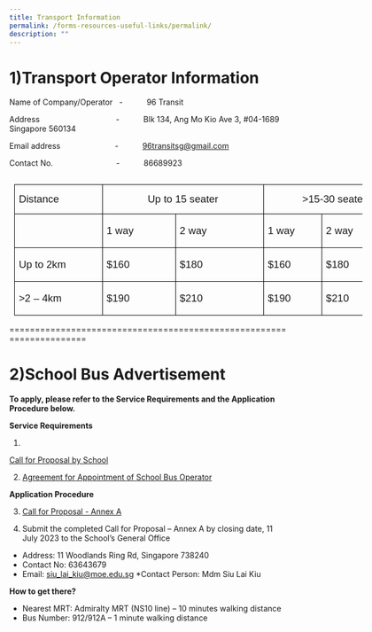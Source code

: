 ```yaml
---
title: Transport Information
permalink: /forms-resources-useful-links/permalink/
description: ""
---
```

1)Transport Operator Information
===========

        

Name of Company/Operator&nbsp;&nbsp; \-&nbsp;&nbsp;&nbsp;&nbsp;&nbsp;&nbsp;&nbsp;&nbsp;&nbsp;&nbsp; 96 Transit

Address&nbsp;&nbsp;&nbsp;&nbsp;&nbsp;&nbsp;&nbsp;&nbsp;&nbsp;&nbsp;&nbsp;&nbsp;&nbsp;&nbsp;&nbsp;&nbsp;&nbsp;&nbsp;&nbsp;&nbsp;&nbsp;&nbsp;&nbsp;&nbsp;&nbsp;&nbsp;&nbsp;&nbsp;&nbsp;&nbsp;&nbsp;&nbsp;&nbsp;&nbsp; \-&nbsp;&nbsp;&nbsp;&nbsp;&nbsp;&nbsp;&nbsp;&nbsp;&nbsp;&nbsp; Blk 134, Ang Mo Kio Ave 3, #04-1689 Singapore 560134

Email address&nbsp;&nbsp;&nbsp;&nbsp;&nbsp;&nbsp;&nbsp;&nbsp;&nbsp;&nbsp;&nbsp;&nbsp;&nbsp;&nbsp;&nbsp;&nbsp;&nbsp;&nbsp;&nbsp;&nbsp;&nbsp;&nbsp;&nbsp;&nbsp; \-&nbsp;&nbsp;&nbsp;&nbsp;&nbsp;&nbsp;&nbsp;&nbsp;&nbsp;&nbsp; [96transitsg@gmail.com](mailto:96transitsg@gmail.com)

Contact No.&nbsp;&nbsp;&nbsp;&nbsp;&nbsp;&nbsp;&nbsp;&nbsp;&nbsp;&nbsp;&nbsp;&nbsp;&nbsp;&nbsp;&nbsp;&nbsp;&nbsp;&nbsp;&nbsp;&nbsp;&nbsp;&nbsp;&nbsp;&nbsp;&nbsp;&nbsp;&nbsp;&nbsp; \-&nbsp;&nbsp;&nbsp;&nbsp;&nbsp;&nbsp;&nbsp;&nbsp;&nbsp;&nbsp; 86689923

<table class="MsoNormalTable" border="0" cellspacing="0" cellpadding="0" align="left" width="629" style="width:471.55pt;border-collapse:collapse;mso-table-overlap:
 never;mso-yfti-tbllook:1184;mso-table-lspace:9.0pt;margin-left:6.75pt;
 mso-table-rspace:9.0pt;margin-right:6.75pt;mso-table-anchor-vertical:paragraph;
 mso-table-anchor-horizontal:margin;mso-table-left:left;mso-table-top:11.3pt;
 mso-padding-alt:0cm 5.4pt 0cm 5.4pt"><tbody><tr style="mso-yfti-irow:0;mso-yfti-firstrow:yes;height:8.15pt"><td width="143" nowrap="" valign="bottom" style="width:107.4pt;border:solid windowtext 1.0pt;
  border-bottom:solid black 1.0pt;mso-border-alt:solid windowtext .5pt;
  mso-border-bottom-alt:solid black .5pt;padding:0cm 5.4pt 0cm 5.4pt;
  height:8.15pt"><p class="MsoNormal" style="mso-element:frame;mso-element-frame-hspace:9.0pt;
  mso-element-wrap:around;mso-element-anchor-vertical:paragraph;mso-element-anchor-horizontal:
  margin;mso-element-top:11.3pt;mso-height-rule:exactly"><span style="font-size:14.0pt;line-height:107%;font-family:&quot;Arial&quot;,sans-serif;
  mso-fareast-language:EN-SG">Distance</span></p></td><td width="260" nowrap="" colspan="2" valign="bottom" style="width:195.35pt;
  border:solid windowtext 1.0pt;border-left:none;mso-border-top-alt:solid windowtext .5pt;
  mso-border-bottom-alt:solid windowtext .5pt;mso-border-right-alt:solid windowtext .5pt;
  padding:0cm 5.4pt 0cm 5.4pt;height:8.15pt"><p class="MsoNormal" align="center" style="text-align:center;mso-element:frame;
  mso-element-frame-hspace:9.0pt;mso-element-wrap:around;mso-element-anchor-vertical:
  paragraph;mso-element-anchor-horizontal:margin;mso-element-top:11.3pt;
  mso-height-rule:exactly"><span style="font-size:14.0pt;line-height:107%;
  font-family:&quot;Arial&quot;,sans-serif;mso-fareast-language:EN-SG">Up to 15 seater</span></p></td><td width="225" nowrap="" colspan="2" valign="bottom" style="width:168.8pt;border:
  solid windowtext 1.0pt;border-left:none;mso-border-top-alt:solid windowtext .5pt;
  mso-border-bottom-alt:solid windowtext .5pt;mso-border-right-alt:solid windowtext .5pt;
  padding:0cm 5.4pt 0cm 5.4pt;height:8.15pt"><p class="MsoNormal" align="center" style="text-align:center;mso-element:frame;
  mso-element-frame-hspace:9.0pt;mso-element-wrap:around;mso-element-anchor-vertical:
  paragraph;mso-element-anchor-horizontal:margin;mso-element-top:11.3pt;
  mso-height-rule:exactly"><span style="font-size:14.0pt;line-height:107%;
  font-family:&quot;Arial&quot;,sans-serif;mso-fareast-language:EN-SG">&gt;15-30 seater</span></p></td></tr><tr style="mso-yfti-irow:1;height:8.15pt"><td width="143" nowrap="" valign="bottom" style="width:107.4pt;border:solid windowtext 1.0pt;
  border-top:none;mso-border-left-alt:solid windowtext .5pt;mso-border-bottom-alt:
  solid windowtext .5pt;mso-border-right-alt:solid windowtext .5pt;padding:
  0cm 5.4pt 0cm 5.4pt;height:8.15pt"><p class="MsoNormal" style="line-height:150%;mso-element:frame;mso-element-frame-hspace:
  9.0pt;mso-element-wrap:around;mso-element-anchor-vertical:paragraph;
  mso-element-anchor-horizontal:margin;mso-element-top:11.3pt;mso-height-rule:
  exactly"><span style="font-size:14.0pt;line-height:150%;font-family:&quot;Arial&quot;,sans-serif;
  mso-fareast-language:EN-SG">&nbsp;</span></p></td><td width="117" nowrap="" valign="bottom" style="width:87.55pt;border-top:none;
  border-left:none;border-bottom:solid windowtext 1.0pt;border-right:solid windowtext 1.0pt;
  mso-border-bottom-alt:solid windowtext .5pt;mso-border-right-alt:solid windowtext .5pt;
  padding:0cm 5.4pt 0cm 5.4pt;height:8.15pt"><p class="MsoNormal" style="line-height:150%;mso-element:frame;mso-element-frame-hspace:
  9.0pt;mso-element-wrap:around;mso-element-anchor-vertical:paragraph;
  mso-element-anchor-horizontal:margin;mso-element-top:11.3pt;mso-height-rule:
  exactly"><span style="font-size:14.0pt;line-height:150%;font-family:&quot;Arial&quot;,sans-serif;
  mso-fareast-language:EN-SG">1 way</span></p></td><td width="144" nowrap="" valign="bottom" style="width:107.8pt;border-top:none;
  border-left:none;border-bottom:solid windowtext 1.0pt;border-right:solid windowtext 1.0pt;
  mso-border-bottom-alt:solid windowtext .5pt;mso-border-right-alt:solid windowtext .5pt;
  padding:0cm 5.4pt 0cm 5.4pt;height:8.15pt"><p class="MsoNormal" style="line-height:150%;mso-element:frame;mso-element-frame-hspace:
  9.0pt;mso-element-wrap:around;mso-element-anchor-vertical:paragraph;
  mso-element-anchor-horizontal:margin;mso-element-top:11.3pt;mso-height-rule:
  exactly"><span style="font-size:14.0pt;line-height:150%;font-family:&quot;Arial&quot;,sans-serif;
  mso-fareast-language:EN-SG">2 way</span></p></td><td width="90" nowrap="" valign="bottom" style="width:67.35pt;border-top:none;
  border-left:none;border-bottom:solid windowtext 1.0pt;border-right:solid windowtext 1.0pt;
  mso-border-bottom-alt:solid windowtext .5pt;mso-border-right-alt:solid windowtext .5pt;
  padding:0cm 5.4pt 0cm 5.4pt;height:8.15pt"><p class="MsoNormal" style="line-height:150%;mso-element:frame;mso-element-frame-hspace:
  9.0pt;mso-element-wrap:around;mso-element-anchor-vertical:paragraph;
  mso-element-anchor-horizontal:margin;mso-element-top:11.3pt;mso-height-rule:
  exactly"><span style="font-size:14.0pt;line-height:150%;font-family:&quot;Arial&quot;,sans-serif;
  mso-fareast-language:EN-SG">1 way</span></p></td><td width="135" nowrap="" valign="bottom" style="width:101.4pt;border-top:none;
  border-left:none;border-bottom:solid windowtext 1.0pt;border-right:solid windowtext 1.0pt;
  mso-border-bottom-alt:solid windowtext .5pt;mso-border-right-alt:solid windowtext .5pt;
  padding:0cm 5.4pt 0cm 5.4pt;height:8.15pt"><p class="MsoNormal" style="line-height:150%;mso-element:frame;mso-element-frame-hspace:
  9.0pt;mso-element-wrap:around;mso-element-anchor-vertical:paragraph;
  mso-element-anchor-horizontal:margin;mso-element-top:11.3pt;mso-height-rule:
  exactly"><span style="font-size:14.0pt;line-height:150%;font-family:&quot;Arial&quot;,sans-serif;
  mso-fareast-language:EN-SG">2 way</span></p></td></tr><tr style="mso-yfti-irow:2;height:8.15pt"><td width="143" nowrap="" valign="bottom" style="width:107.4pt;border:solid windowtext 1.0pt;
  border-top:none;mso-border-left-alt:solid windowtext .5pt;mso-border-bottom-alt:
  solid windowtext .5pt;mso-border-right-alt:solid windowtext .5pt;padding:
  0cm 5.4pt 0cm 5.4pt;height:8.15pt"><p class="MsoNormal" style="line-height:150%;mso-element:frame;mso-element-frame-hspace:
  9.0pt;mso-element-wrap:around;mso-element-anchor-vertical:paragraph;
  mso-element-anchor-horizontal:margin;mso-element-top:11.3pt;mso-height-rule:
  exactly"><span style="font-size:14.0pt;line-height:150%;font-family:&quot;Arial&quot;,sans-serif;
  mso-fareast-language:EN-SG">Up to 2km</span></p></td><td width="117" nowrap="" valign="bottom" style="width:87.55pt;border-top:none;
  border-left:none;border-bottom:solid windowtext 1.0pt;border-right:solid windowtext 1.0pt;
  mso-border-bottom-alt:solid windowtext .5pt;mso-border-right-alt:solid windowtext .5pt;
  padding:0cm 5.4pt 0cm 5.4pt;height:8.15pt"><p class="MsoNormal" style="line-height:150%;mso-element:frame;mso-element-frame-hspace:
  9.0pt;mso-element-wrap:around;mso-element-anchor-vertical:paragraph;
  mso-element-anchor-horizontal:margin;mso-element-top:11.3pt;mso-height-rule:
  exactly"><span style="font-size:14.0pt;line-height:150%;font-family:&quot;Arial&quot;,sans-serif;
  mso-fareast-language:EN-SG">$160</span></p></td><td width="144" nowrap="" valign="bottom" style="width:107.8pt;border-top:none;
  border-left:none;border-bottom:solid windowtext 1.0pt;border-right:solid windowtext 1.0pt;
  mso-border-bottom-alt:solid windowtext .5pt;mso-border-right-alt:solid windowtext .5pt;
  padding:0cm 5.4pt 0cm 5.4pt;height:8.15pt"><p class="MsoNormal" style="line-height:150%;mso-element:frame;mso-element-frame-hspace:
  9.0pt;mso-element-wrap:around;mso-element-anchor-vertical:paragraph;
  mso-element-anchor-horizontal:margin;mso-element-top:11.3pt;mso-height-rule:
  exactly"><span style="font-size:14.0pt;line-height:150%;font-family:&quot;Arial&quot;,sans-serif;
  mso-fareast-language:EN-SG">$180</span></p></td><td width="90" nowrap="" valign="bottom" style="width:67.35pt;border-top:none;
  border-left:none;border-bottom:solid windowtext 1.0pt;border-right:solid windowtext 1.0pt;
  mso-border-bottom-alt:solid windowtext .5pt;mso-border-right-alt:solid windowtext .5pt;
  padding:0cm 5.4pt 0cm 5.4pt;height:8.15pt"><p class="MsoNormal" style="line-height:150%;mso-element:frame;mso-element-frame-hspace:
  9.0pt;mso-element-wrap:around;mso-element-anchor-vertical:paragraph;
  mso-element-anchor-horizontal:margin;mso-element-top:11.3pt;mso-height-rule:
  exactly"><span style="font-size:14.0pt;line-height:150%;font-family:&quot;Arial&quot;,sans-serif;
  mso-fareast-language:EN-SG">$160</span></p></td><td width="135" nowrap="" valign="bottom" style="width:101.4pt;border-top:none;
  border-left:none;border-bottom:solid windowtext 1.0pt;border-right:solid windowtext 1.0pt;
  mso-border-bottom-alt:solid windowtext .5pt;mso-border-right-alt:solid windowtext .5pt;
  padding:0cm 5.4pt 0cm 5.4pt;height:8.15pt"><p class="MsoNormal" style="line-height:150%;mso-element:frame;mso-element-frame-hspace:
  9.0pt;mso-element-wrap:around;mso-element-anchor-vertical:paragraph;
  mso-element-anchor-horizontal:margin;mso-element-top:11.3pt;mso-height-rule:
  exactly"><span style="font-size:14.0pt;line-height:150%;font-family:&quot;Arial&quot;,sans-serif;
  mso-fareast-language:EN-SG">$180</span></p></td></tr><tr style="mso-yfti-irow:3;mso-yfti-lastrow:yes;height:8.15pt"><td width="143" nowrap="" valign="bottom" style="width:107.4pt;border:solid windowtext 1.0pt;
  border-top:none;mso-border-top-alt:solid windowtext .5pt;mso-border-alt:solid windowtext .5pt;
  padding:0cm 5.4pt 0cm 5.4pt;height:8.15pt"><p class="MsoNormal" style="line-height:150%;mso-element:frame;mso-element-frame-hspace:
  9.0pt;mso-element-wrap:around;mso-element-anchor-vertical:paragraph;
  mso-element-anchor-horizontal:margin;mso-element-top:11.3pt;mso-height-rule:
  exactly"><span style="font-size:14.0pt;line-height:150%;font-family:&quot;Arial&quot;,sans-serif;
  mso-fareast-language:EN-SG">&gt;2 – 4km</span></p></td><td width="117" nowrap="" valign="bottom" style="width:87.55pt;border-top:none;
  border-left:none;border-bottom:solid windowtext 1.0pt;border-right:solid windowtext 1.0pt;
  mso-border-top-alt:solid windowtext .5pt;mso-border-top-alt:solid windowtext .5pt;
  mso-border-bottom-alt:solid windowtext .5pt;mso-border-right-alt:solid windowtext .5pt;
  padding:0cm 5.4pt 0cm 5.4pt;height:8.15pt"><p class="MsoNormal" style="line-height:150%;mso-element:frame;mso-element-frame-hspace:
  9.0pt;mso-element-wrap:around;mso-element-anchor-vertical:paragraph;
  mso-element-anchor-horizontal:margin;mso-element-top:11.3pt;mso-height-rule:
  exactly"><span style="font-size:14.0pt;line-height:150%;font-family:&quot;Arial&quot;,sans-serif;
  mso-fareast-language:EN-SG">$190</span></p></td><td width="144" nowrap="" valign="bottom" style="width:107.8pt;border-top:none;
  border-left:none;border-bottom:solid windowtext 1.0pt;border-right:solid windowtext 1.0pt;
  mso-border-top-alt:solid windowtext .5pt;mso-border-top-alt:solid windowtext .5pt;
  mso-border-bottom-alt:solid windowtext .5pt;mso-border-right-alt:solid windowtext .5pt;
  padding:0cm 5.4pt 0cm 5.4pt;height:8.15pt"><p class="MsoNormal" style="line-height:150%;mso-element:frame;mso-element-frame-hspace:
  9.0pt;mso-element-wrap:around;mso-element-anchor-vertical:paragraph;
  mso-element-anchor-horizontal:margin;mso-element-top:11.3pt;mso-height-rule:
  exactly"><span style="font-size:14.0pt;line-height:150%;font-family:&quot;Arial&quot;,sans-serif;
  mso-fareast-language:EN-SG">$210</span></p></td><td width="90" nowrap="" valign="bottom" style="width:67.35pt;border-top:none;
  border-left:none;border-bottom:solid windowtext 1.0pt;border-right:solid windowtext 1.0pt;
  mso-border-top-alt:solid windowtext .5pt;mso-border-top-alt:solid windowtext .5pt;
  mso-border-bottom-alt:solid windowtext .5pt;mso-border-right-alt:solid windowtext .5pt;
  padding:0cm 5.4pt 0cm 5.4pt;height:8.15pt"><p class="MsoNormal" style="line-height:150%;mso-element:frame;mso-element-frame-hspace:
  9.0pt;mso-element-wrap:around;mso-element-anchor-vertical:paragraph;
  mso-element-anchor-horizontal:margin;mso-element-top:11.3pt;mso-height-rule:
  exactly"><span style="font-size:14.0pt;line-height:150%;font-family:&quot;Arial&quot;,sans-serif;
  mso-fareast-language:EN-SG">$190</span></p></td><td width="135" nowrap="" valign="bottom" style="width:101.4pt;border-top:none;
  border-left:none;border-bottom:solid windowtext 1.0pt;border-right:solid windowtext 1.0pt;
  mso-border-top-alt:solid windowtext .5pt;mso-border-top-alt:solid windowtext .5pt;
  mso-border-bottom-alt:solid windowtext .5pt;mso-border-right-alt:solid windowtext .5pt;
  padding:0cm 5.4pt 0cm 5.4pt;height:8.15pt"><p class="MsoNormal" style="line-height:150%;mso-element:frame;mso-element-frame-hspace:
  9.0pt;mso-element-wrap:around;mso-element-anchor-vertical:paragraph;
  mso-element-anchor-horizontal:margin;mso-element-top:11.3pt;mso-height-rule:
  exactly"><span style="font-size:14.0pt;line-height:150%;font-family:&quot;Arial&quot;,sans-serif;
  mso-fareast-language:EN-SG">$210</span></p></td></tr></tbody></table>
	
	
	
=====================================================================
# 2)School Bus Advertisement


**To apply, please refer to the Service Requirements and the Application Procedure below.**

**Service Requirements**

1.
[Call for Proposal by School](/files/call%20for%20proposal.pdf)

2. [Agreement for Appointment of School Bus Operator](/files/agreement%20for%20appointment%20of%20school%20bus%20operator.pdf)

**Application Procedure**

3. [Call for Proposal - Annex A](/files/call%20for%20proposal%20-%20annex%20a.pdf)





2. Submit the completed Call for Proposal – Annex A by closing date, 11 July 2023 to the School’s General Office
* Address: 11 Woodlands Ring Rd, Singapore 738240
* Contact No: 63643679
* Email: siu_lai_kiu@moe.edu.sg
*Contact Person: Mdm Siu Lai Kiu

**How to get there?**
* Nearest MRT: Admiralty MRT (NS10 line) – 10 minutes walking distance
* Bus Number: 912/912A – 1 minute walking distance